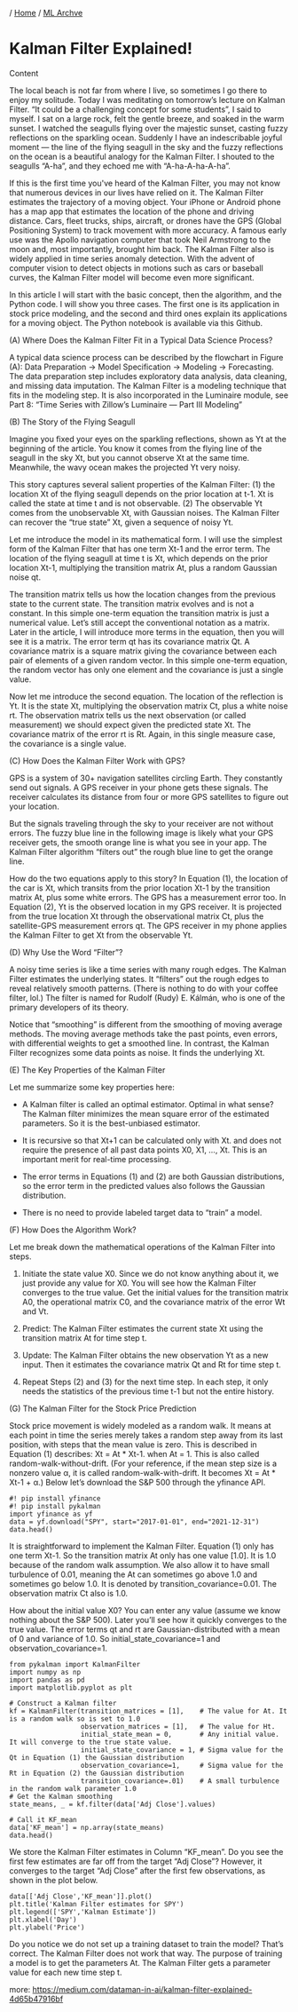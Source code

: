 / [Home](../index.md) / [ML Archve](index.md)

# Kalman Filter Explained!

Content

The local beach is not far from where I live, so sometimes I go there to enjoy my solitude. Today I was meditating on tomorrow’s lecture on Kalman Filter. “It could be a challenging concept for some students”, I said to myself. I sat on a large rock, felt the gentle breeze, and soaked in the warm sunset. I watched the seagulls flying over the majestic sunset, casting fuzzy reflections on the sparkling ocean. Suddenly I have an indescribable joyful moment — the line of the flying seagull in the sky and the fuzzy reflections on the ocean is a beautiful analogy for the Kalman Filter. I shouted to the seagulls “A-ha”, and they echoed me with “A-ha-A-ha-A-ha”.

If this is the first time you've heard of the Kalman Filter, you may not know that numerous devices in our lives have relied on it. The Kalman Filter estimates the trajectory of a moving object. Your iPhone or Android phone has a map app that estimates the location of the phone and driving distance. Cars, fleet trucks, ships, aircraft, or drones have the GPS (Global Positioning System) to track movement with more accuracy. A famous early use was the Apollo navigation computer that took Neil Armstrong to the moon and, most importantly, brought him back. The Kalman Filter also is widely applied in time series anomaly detection. With the advent of computer vision to detect objects in motions such as cars or baseball curves, the Kalman Filter model will become even more significant.

In this article I will start with the basic concept, then the algorithm, and the Python code. I will show you three cases. The first one is its application in stock price modeling, and the second and third ones explain its applications for a moving object. The Python notebook is available via this Github.

(A) Where Does the Kalman Filter Fit in a Typical Data Science Process?

A typical data science process can be described by the flowchart in Figure (A): Data Preparation → Model Specification → Modeling → Forecasting. The data preparation step includes exploratory data analysis, data cleaning, and missing data imputation. The Kalman Filter is a modeling technique that fits in the modeling step. It is also incorporated in the Luminaire module, see Part 8: “Time Series with Zillow’s Luminaire — Part III Modeling”

(B) The Story of the Flying Seagull

Imagine you fixed your eyes on the sparkling reflections, shown as Yt at the beginning of the article. You know it comes from the flying line of the seagull in the sky Xt, but you cannot observe Xt at the same time. Meanwhile, the wavy ocean makes the projected Yt very noisy.

This story captures several salient properties of the Kalman Filter: (1) the location Xt of the flying seagull depends on the prior location at t-1. Xt is called the state at time t and is not observable. (2) The observable Yt comes from the unobservable Xt, with Gaussian noises. The Kalman Filter can recover the “true state” Xt, given a sequence of noisy Yt.

Let me introduce the model in its mathematical form. I will use the simplest form of the Kalman Filter that has one term Xt-1 and the error term. The location of the flying seagull at time t is Xt, which depends on the prior location Xt-1, multiplying the transition matrix At, plus a random Gaussian noise qt.

The transition matrix tells us how the location changes from the previous state to the current state. The transition matrix evolves and is not a constant. In this simple one-term equation the transition matrix is just a numerical value. Let’s still accept the conventional notation as a matrix. Later in the article, I will introduce more terms in the equation, then you will see it is a matrix. The error term qt has its covariance matrix Qt. A covariance matrix is a square matrix giving the covariance between each pair of elements of a given random vector. In this simple one-term equation, the random vector has only one element and the covariance is just a single value.



Now let me introduce the second equation. The location of the reflection is Yt. It is the state Xt, multiplying the observation matrix Ct, plus a white noise rt. The observation matrix tells us the next observation (or called measurement) we should expect given the predicted state Xt. The covariance matrix of the error rt is Rt. Again, in this single measure case, the covariance is a single value.


(C) How Does the Kalman Filter Work with GPS?

GPS is a system of 30+ navigation satellites circling Earth. They constantly send out signals. A GPS receiver in your phone gets these signals. The receiver calculates its distance from four or more GPS satellites to figure out your location.

But the signals traveling through the sky to your receiver are not without errors. The fuzzy blue line in the following image is likely what your GPS receiver gets, the smooth orange line is what you see in your app. The Kalman Filter algorithm “filters out” the rough blue line to get the orange line.


How do the two equations apply to this story? In Equation (1), the location of the car is Xt, which transits from the prior location Xt-1 by the transition matrix At, plus some white errors. The GPS has a measurement error too. In Equation (2), Yt is the observed location in my GPS receiver. It is projected from the true location Xt through the observational matrix Ct, plus the satellite-GPS measurement errors qt. The GPS receiver in my phone applies the Kalman Filter to get Xt from the observable Yt.

(D) Why Use the Word “Filter”?

A noisy time series is like a time series with many rough edges. The Kalman Filter estimates the underlying states. It “filters” out the rough edges to reveal relatively smooth patterns. (There is nothing to do with your coffee filter, lol.) The filter is named for Rudolf (Rudy) E. Kálmán, who is one of the primary developers of its theory.

Notice that “smoothing” is different from the smoothing of moving average methods. The moving average methods take the past points, even errors, with differential weights to get a smoothed line. In contrast, the Kalman Filter recognizes some data points as noise. It finds the underlying Xt.

(E) The Key Properties of the Kalman Filter

Let me summarize some key properties here:

- A Kalman filter is called an optimal estimator. Optimal in what sense? The Kalman filter minimizes the mean square error of the estimated parameters. So it is the best-unbiased estimator.
    
- It is recursive so that Xt+1 can be calculated only with Xt. and does not require the presence of all past data points X0, X1, …, Xt. This is an important merit for real-time processing.
    
- The error terms in Equations (1) and (2) are both Gaussian distributions, so the error term in the predicted values also follows the Gaussian distribution.

- There is no need to provide labeled target data to “train” a model.


(F) How Does the Algorithm Work?

Let me break down the mathematical operations of the Kalman Filter into steps.

1. Initiate the state value X0. Since we do not know anything about it, we just provide any value for X0. You will see how the Kalman Filter converges to the true value. Get the initial values for the transition matrix A0, the operational matrix C0, and the covariance matrix of the error Wt and Vt.

2. Predict: The Kalman Filter estimates the current state Xt using the transition matrix At for time step t.

3. Update: The Kalman Filter obtains the new observation Yt as a new input. Then it estimates the covariance matrix Qt and Rt for time step t.

4. Repeat Steps (2) and (3) for the next time step. In each step, it only needs the statistics of the previous time t-1 but not the entire history.



(G) The Kalman Filter for the Stock Price Prediction

Stock price movement is widely modeled as a random walk. It means at each point in time the series merely takes a random step away from its last position, with steps that the mean value is zero. This is described in Equation (1) describes: Xt = At * Xt-1. when At = 1. This is also called random-walk-without-drift. (For your reference, if the mean step size is a nonzero value α, it is called random-walk-with-drift. It becomes Xt = At * Xt-1 + α.) Below let’s download the S&P 500 through the yfinance API.

```
#! pip install yfinance
#! pip install pykalman
import yfinance as yf
data = yf.download("SPY", start="2017-01-01", end="2021-12-31")
data.head()
```

It is straightforward to implement the Kalman Filter. Equation (1) only has one term Xt-1. So the transition matrix At only has one value [1.0]. It is 1.0 because of the random walk assumption. We also allow it to have small turbulence of 0.01, meaning the At can sometimes go above 1.0 and sometimes go below 1.0. It is denoted by transition_covariance=0.01. The observation matrix Ct also is 1.0.


How about the initial value X0? You can enter any value (assume we know nothing about the S&P 500). Later you’ll see how it quickly converges to the true value. The error terms qt and rt are Gaussian-distributed with a mean of 0 and variance of 1.0. So initial_state_covariance=1 and observation_covariance=1.

```
from pykalman import KalmanFilter
import numpy as np
import pandas as pd
import matplotlib.pyplot as plt

# Construct a Kalman filter
kf = KalmanFilter(transition_matrices = [1],    # The value for At. It is a random walk so is set to 1.0
                  observation_matrices = [1],   # The value for Ht.
                  initial_state_mean = 0,       # Any initial value. It will converge to the true state value.
                  initial_state_covariance = 1, # Sigma value for the Qt in Equation (1) the Gaussian distribution
                  observation_covariance=1,     # Sigma value for the Rt in Equation (2) the Gaussian distribution
                  transition_covariance=.01)    # A small turbulence in the random walk parameter 1.0
# Get the Kalman smoothing
state_means, _ = kf.filter(data['Adj Close'].values)

# Call it KF_mean
data['KF_mean'] = np.array(state_means)
data.head()
```


We store the Kalman Filter estimates in Column “KF_mean”. Do you see the first few estimates are far off from the target “Adj Close”? However, it converges to the target “Adj Close” after the first few observations, as shown in the plot below.


```
data[['Adj Close','KF_mean']].plot()
plt.title('Kalman Filter estimates for SPY')
plt.legend(['SPY','Kalman Estimate'])
plt.xlabel('Day')
plt.ylabel('Price')
```

Do you notice we do not set up a training dataset to train the model? That’s correct. The Kalman Filter does not work that way. The purpose of training a model is to get the parameters At. The Kalman Filter gets a parameter value for each new time step t.

more:
https://medium.com/dataman-in-ai/kalman-filter-explained-4d65b47916bf
